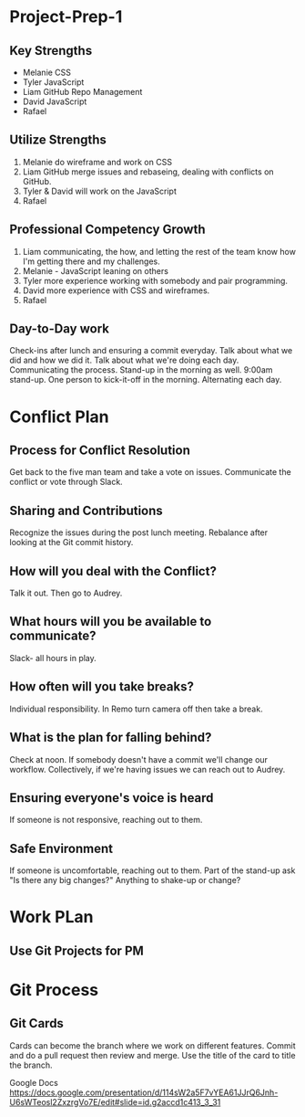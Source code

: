 # Project-Prep-1

## Key Strengths
* Melanie CSS
* Tyler JavaScript
* Liam GitHub Repo Management
* David JavaScript
* Rafael 

## Utilize Strengths
1. Melanie do wireframe and work on CSS
2. Liam GitHub merge issues and rebaseing, dealing with conflicts on GitHub.
3. Tyler & David will work on the JavaScript
4. Rafael

## Professional Competency Growth
1. Liam communicating, the how, and letting the rest of the team know how I'm getting there and my challenges.
2. Melanie - JavaScript leaning on others
3. Tyler more experience working with somebody and pair programming.
4. David more experience with CSS and wireframes.
5. Rafael

## Day-to-Day work
Check-ins after lunch and ensuring a commit everyday. Talk about what we did and how we did it. Talk about what we're doing each day. Communicating the process. Stand-up in the morning as well. 9:00am stand-up. One person to kick-it-off in the morning. Alternating each day.

# Conflict Plan

## Process for Conflict Resolution
Get back to the five man team and take a vote on issues. Communicate the conflict or vote through Slack. 

## Sharing and Contributions
Recognize the issues during the post lunch meeting. Rebalance after looking at the Git commit history.

## How will you deal with the Conflict?
Talk it out. Then go to Audrey.

## What hours will you be available to communicate?
Slack- all hours in play.

## How often will you take breaks?
Individual responsibility. In Remo turn camera off then take a break.

## What is the plan for falling behind?
Check at noon. If somebody doesn't have a commit we'll change our workflow. Collectively, if we're having issues we can reach out to Audrey.

## Ensuring everyone's voice is heard
If someone is not responsive, reaching out to them.

## Safe Environment
If someone is uncomfortable, reaching out to them. Part of the stand-up ask "Is there any big changes?" Anything to shake-up or change?

# Work PLan

## Use Git Projects for PM

# Git Process

## Git Cards
Cards can become the branch where we work on different features. Commit and do a pull request then review and merge. Use the title of the card to title the branch.




Google Docs
https://docs.google.com/presentation/d/114sW2a5F7vYEA61JJrQ6Jnh-U6sWTeosl2ZxzrgVo7E/edit#slide=id.g2accd1c413_3_31
